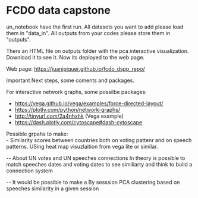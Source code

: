 # FCDO data capstone 

un_notebook have the first run. All datasets you want to add please load them in "data_in". All outputs from your codes please store them in "outputs".  

Thers an HTML file on outputs folder with the pca interactive visualization. Download it to see it. Now its deployed to the web page. 

Web page: https://juanipiquer.github.io/fcdo_dspp_repo/


Important Next steps, some coments and packages.  

For interactive network graphs, some possilbe packages:
   - https://vega.github.io/vega/examples/force-directed-layout/  
   - https://plotly.com/python/network-graphs/
   - http://tinyurl.com/2a4nhxhk (Vega example)
   - https://dash.plotly.com/cytoscape#dash-cytoscape

Possible grpahs to make:  
    - Similarity scores between countries both on voting pattenr and on speech patterns. USing heat map visuzlaition from vega lite or similar.

 

 -- About UN votes and UN speeches connections
   In theory is possible to match speeches dates and voting dates to see similiarty and think to build a connection system 

-- It would be possible to make a By sesssion PCA clustering based on speeches similarity in a given session 



